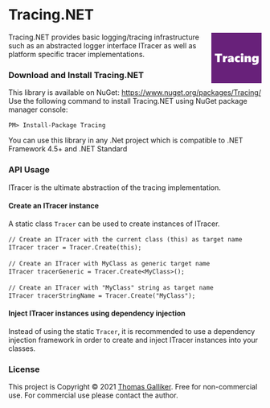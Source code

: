 # Tracing.NET
<img src="https://raw.githubusercontent.com/thomasgalliker/Tracing.NET/develop/icon.png" width="100" height="100" alt="Tracing.NET" align="right">
Tracing.NET provides basic logging/tracing infrastructure such as an abstracted logger interface ITracer as well as platform specific tracer implementations.

### Download and Install Tracing.NET
This library is available on NuGet: https://www.nuget.org/packages/Tracing/
Use the following command to install Tracing.NET using NuGet package manager console:

    PM> Install-Package Tracing

You can use this library in any .Net project which is compatible to .NET Framework 4.5+ and .NET Standard 

### API Usage
ITracer is the ultimate abstraction of the tracing implementation. 

#### Create an ITracer instance
A static class ```Tracer``` can be used to create instances of ITracer. 
```
// Create an ITracer with the current class (this) as target name
ITracer tracer = Tracer.Create(this);

// Create an ITracer with MyClass as generic target name
ITracer tracerGeneric = Tracer.Create<MyClass>();

// Create an ITracer with "MyClass" string as target name
ITracer tracerStringName = Tracer.Create("MyClass");
```

#### Inject ITracer instances using dependency injection
Instead of using the static ```Tracer```, it is recommended to use a dependency injection framework in order to create and inject ITracer instances into your classes.

### License
This project is Copyright &copy; 2021 [Thomas Galliker](https://ch.linkedin.com/in/thomasgalliker). Free for non-commercial use. For commercial use please contact the author.
